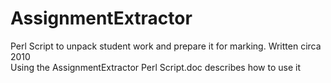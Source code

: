 # AssignmentExtractor
Perl Script to unpack student work and prepare it for marking. Written circa 2010 <br>
Using the AssignmentExtractor Perl Script.doc describes how to use it

